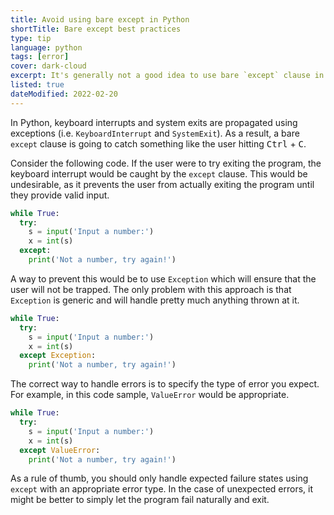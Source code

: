 ```yaml
---
title: Avoid using bare except in Python
shortTitle: Bare except best practices
type: tip
language: python
tags: [error]
cover: dark-cloud
excerpt: It's generally not a good idea to use bare `except` clause in Python, but do you know why?
listed: true
dateModified: 2022-02-20
---
```


In Python, keyboard interrupts and system exits are propagated using exceptions (i.e. `KeyboardInterrupt` and `SystemExit`). As a result, a bare `except` clause is going to catch something like the user hitting <kbd>Ctrl</kbd> + <kbd>C</kbd>.

Consider the following code. If the user were to try exiting the program, the keyboard interrupt would be caught by the `except` clause. This would be undesirable, as it prevents the user from actually exiting the program until they provide valid input.

```py
while True:
  try:
    s = input('Input a number:')
    x = int(s)
  except:
    print('Not a number, try again!')
```

A way to prevent this would be to use `Exception` which will ensure that the user will not be trapped. The only problem with this approach is that `Exception` is generic and will handle pretty much anything thrown at it.

```py
while True:
  try:
    s = input('Input a number:')
    x = int(s)
  except Exception:
    print('Not a number, try again!')
```

The correct way to handle errors is to specify the type of error you expect. For example, in this code sample, `ValueError` would be appropriate.

```py
while True:
  try:
    s = input('Input a number:')
    x = int(s)
  except ValueError:
    print('Not a number, try again!')
```

As a rule of thumb, you should only handle expected failure states using `except` with an appropriate error type. In the case of unexpected errors, it might be better to simply let the program fail naturally and exit.

